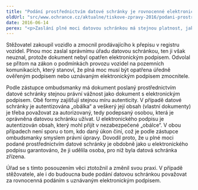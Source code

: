 ```yaml
---
title: "Podání prostřednictvím datové schránky je rovnocenné elektronickému podpisu"
oldUrl: "src/www.ochrance.cz/aktualne/tiskove-zpravy-2016/podani-prostrednictvim-datove-schranky-je-rovnocenne-elektronickemu-podpisu"
date: 2016-06-14
perex: "<p>Zaslání plné moci datovou schránkou má stejnou platnost, jako kdyby šlo o dokument opatřený uznávaným elektronickým podpisem.</p>"
---
```


<!-- imported from the old website -->

<p>Stěžovatel zakoupil vozidlo a zmocnil prodávajícího k přepisu v registru vozidel. Plnou moc zaslal správnímu úřadu datovou schránkou, ten ji však neuznal, protože dokument nebyl opatřen elektronickým podpisem. Odvolal se přitom na zákon o podmínkách provozu vozidel na pozemních komunikacích, který stanoví, že plná moc musí být opatřena úředně ověřeným podpisem nebo uznávaným elektronickým podpisem zmocnitele. </p> <p>Podle zástupce ombudsmanky má dokument poslaný prostřednictvím datové schránky stejnou právní vážnost jako dokument s elektronickým podpisem. Obě formy zajišťují stejnou míru autenticity. V případě datové schránky je autentizována „obálka“ a veškerý její obsah (vlastní dokumenty) je třeba považovat za autorizovaný, tedy podepsaný osobou, která je oprávněna datovou schránku užívat. U elektronického podpisu je autentizován obsah, který mohl přijít v nezabezpečené „obálce“. V obou případech není sporu o tom, kdo daný úkon činí, což je podle zástupce ombudsmanky smyslem právní úpravy. Dovodil proto, že u plné moci podané prostřednictvím datové schránky je obdobně jako u elektronického podpisu garantováno, že ji udělila osoba, pro niž byla datová schránka zřízena.</p><p> Úřad se s tímto posouzením věci ztotožnil a změnil svou praxi. V případě stěžovatele, ale i do budoucna bude podání datovou schránkou považovat za rovnocenná podáním s uznávaným elektronickým podpisem.</p>
